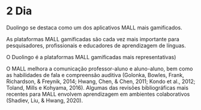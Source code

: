 # 2 Dia

Duolingo se destaca como um dos aplicativos MALL mais gamificados.

As plataformas MALL gamificadas são cada vez mais importante para pesquisadores, profissionais e educadores de aprendizagem de línguas.

O Duolingo é a plataformas MALL gamificadas mais representativas)

O MALL melhora a comunicação professor-aluno e aluno-aluno, bem como as habilidades de fala e compreensão auditiva (Golonka, Bowles, Frank, Richardson, & Freynik, 2014; Hwang, Chen, & Chen, 2011; Kondo et al., 2012; Toland, Mills e Kohyama, 2016). Algumas das revisões bibliográficas mais recentes para MALL envolvem aprendizagem em ambientes colaborativos (Shadiev, Liu, & Hwang, 2020).
